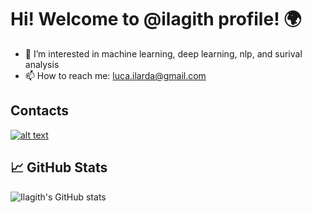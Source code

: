 # Hi! Welcome to @ilagith profile! 🌍 

- 👀 I’m interested in machine learning, deep learning, nlp, and surival analysis 
- 📫 How to reach me: luca.ilarda@gmail.com

## Contacts 

<a href=”https://https://www.linkedin.com/in/luca-ilarda-b150b7193/> ![alt text](https://img.shields.io/badge/-LinkedIn-b150b7193/style=plastic&logo=linkedIn)</a>

## 📈 GitHub Stats

![Ilagith's GitHub stats](https://github-readme-stats.vercel.app/api?username=ilagith&show_icons=true&theme=vue)


<!---
ilagith/ilagith is a ✨ special ✨ repository because its `README.md` (this file) appears on your GitHub profile.
You can click the Preview link to take a look at your changes.
--->
